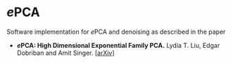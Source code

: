 # *e*PCA
Software implementation for *e*PCA and denoising as described in the paper
* ***e*****PCA: High Dimensional Exponential Family PCA.** Lydia T. Liu, Edgar Dobriban and Amit Singer. [[arXiv]](http://arxiv.org/abs/1611.05550)
